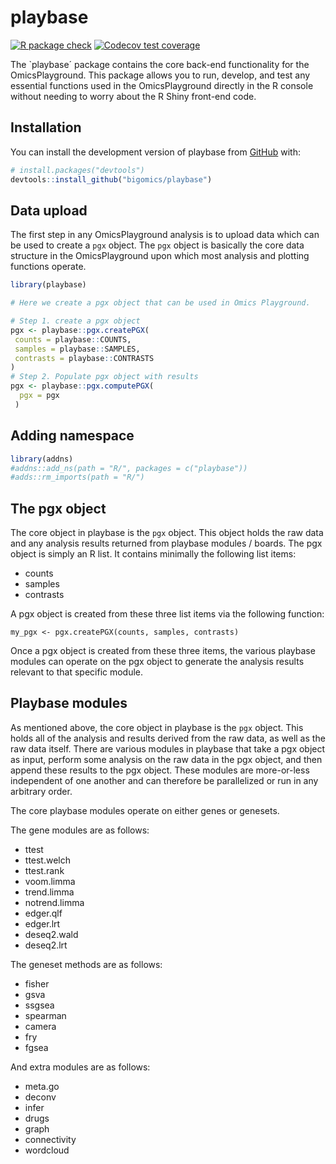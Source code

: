 
<!-- README.md is generated from README.Rmd. Please edit that file -->

# playbase

<!-- badges: start -->

[![R package
check](https://github.com/bigomics/playbase/actions/workflows/r.yml/badge.svg)](https://github.com/bigomics/playbase/actions/workflows/r.yml)
[![Codecov test
coverage](https://codecov.io/gh/bigomics/playbase/branch/master/graph/badge.svg)](https://app.codecov.io/gh/bigomics/playbase?branch=master)

<!-- badges: end -->

The \`playbase´ package contains the core back-end functionality for the
OmicsPlayground. This package allows you to run, develop, and test any
essential functions used in the OmicsPlayground directly in the R
console without needing to worry about the R Shiny front-end code.

## Installation

You can install the development version of playbase from
[GitHub](https://github.com/) with:

``` r
# install.packages("devtools")
devtools::install_github("bigomics/playbase")
```

## Data upload

The first step in any OmicsPlayground analysis is to upload data which
can be used to create a `pgx` object. The `pgx` object is basically the
core data structure in the OmicsPlayground upon which most analysis and
plotting functions operate.

``` r
library(playbase)

# Here we create a pgx object that can be used in Omics Playground.

# Step 1. create a pgx object
pgx <- playbase::pgx.createPGX(
 counts = playbase::COUNTS,
 samples = playbase::SAMPLES,
 contrasts = playbase::CONTRASTS
)
# Step 2. Populate pgx object with results
pgx <- playbase::pgx.computePGX(
  pgx = pgx
 )

```

## Adding namespace

``` r
library(addns)
#addns::add_ns(path = "R/", packages = c("playbase"))
#adds::rm_imports(path = "R/")
```

## The pgx object

The core object in playbase is the `pgx` object. This object holds the
raw data and any analysis results returned from playbase modules /
boards. The pgx object is simply an R list. It contains minimally the
following list items:

- counts
- samples
- contrasts

A pgx object is created from these three list items via the following
function:

    my_pgx <- pgx.createPGX(counts, samples, contrasts)

Once a pgx object is created from these three items, the various
playbase modules can operate on the pgx object to generate the analysis
results relevant to that specific module.

## Playbase modules

As mentioned above, the core object in playbase is the `pgx` object.
This holds all of the analysis and results derived from the raw data, as
well as the raw data itself. There are various modules in playbase that
take a pgx object as input, perform some analysis on the raw data in the
pgx object, and then append these results to the pgx object. These
modules are more-or-less independent of one another and can therefore be
parallelized or run in any arbitrary order.

The core playbase modules operate on either genes or genesets.

The gene modules are as follows:

- ttest
- ttest.welch
- ttest.rank
- voom.limma
- trend.limma
- notrend.limma
- edger.qlf
- edger.lrt
- deseq2.wald
- deseq2.lrt

The geneset methods are as follows:

- fisher
- gsva
- ssgsea
- spearman
- camera
- fry
- fgsea

And extra modules are as follows:

- meta.go
- deconv
- infer
- drugs
- graph
- connectivity
- wordcloud
